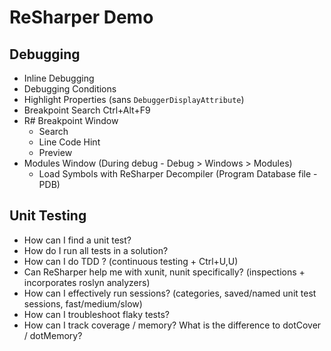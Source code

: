 ﻿# ReSharper Demo

## Debugging

- Inline Debugging 
- Debugging Conditions
- Highlight Properties (sans `DebuggerDisplayAttribute`)
- Breakpoint Search Ctrl+Alt+F9
- R# Breakpoint Window
	- Search
	- Line Code Hint
	- Preview
- Modules Window (During debug - Debug > Windows > Modules)
	- Load Symbols with ReSharper Decompiler (Program Database file - PDB)	

## Unit Testing

- How can I find a unit test?
- How do I run all tests in a solution?
- How can I do TDD ? (continuous testing + Ctrl+U,U)
- Can ReSharper help me with xunit, nunit specifically? (inspections + incorporates roslyn analyzers)
- How can I effectively run sessions? (categories, saved/named unit test sessions, fast/medium/slow)
- How can I troubleshoot flaky tests?
- How can I track coverage / memory? What is the difference to dotCover / dotMemory?